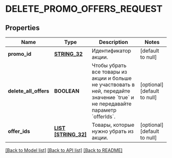 # DELETE_PROMO_OFFERS_REQUEST

## Properties
Name | Type | Description | Notes
------------ | ------------- | ------------- | -------------
**promo_id** | [**STRING_32**](STRING_32.md) | Идентификатор акции. | [default to null]
**delete_all_offers** | **BOOLEAN** | Чтобы убрать все товары из акции и больше не участвовать в ней, передайте значение &#x60;true&#x60; и не передавайте параметр &#x60;offerIds&#x60;. | [optional] [default to null]
**offer_ids** | [**LIST [STRING_32]**](STRING_32.md) | Товары, которые нужно убрать из акции. | [optional] [default to null]

[[Back to Model list]](../README.md#documentation-for-models) [[Back to API list]](../README.md#documentation-for-api-endpoints) [[Back to README]](../README.md)


